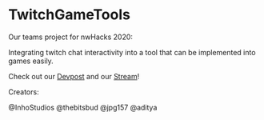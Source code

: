 # TwitchGameTools
Our teams project for nwHacks 2020:

Integrating twitch chat interactivity into a tool that can be implemented into games easily.

Check out our [Devpost](https://devpost.com/software/twitch-game-tools) and our [Stream](https://www.twitch.tv/epicyasuokid2007)!

Creators:

@InhoStudios @thebitsbud @jpg157 @aditya
